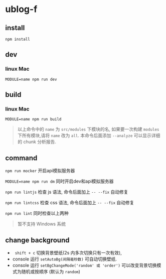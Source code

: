 # ublog-f

## install

` npm install `

## dev

### linux Mac

` MODULE=name npm run dev `

## build

### linux Mac

` MODULE=name npm run build `

> 以上命令中的 `name` 为 `src/modules` 下模块的名, 如果要一次构建 `modules` 下所有模块,请将 `name` 改为 `all`. 本命令后面添加 ` --analyze ` 可以显示详细的 chunk 分析报告.

## command

` npm run mocker ` 开启api模拟服务器

` MODULE=name npm run dm ` 同时开启dev和api模拟服务器

` npm run lintjs ` 检查 js 语法, 命令后面加上 `-- --fix` 自动修复

` npm run lintcss ` 检查 css 语法, 命令后面加上 `-- --fix` 自动修复

` npm run lint ` 同时检查以上两种

> 暂不支持 Windows 系统

## change background
* ` shift + c` 切换背景壁纸(2s 内多次切换只有一次有效),
* console 运行 `setAutoBg(间隔毫秒数)` 可自动切换壁纸.
* console 运行 `setBgChangeMode('random' 或 'order')` 可以改变背景切换模式为随机或按顺序 (默认为 `random`)

